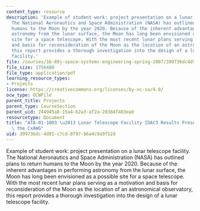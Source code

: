 ```yaml
---
content_type: resource
description: 'Example of student work: project presentation on a lunar telescope facility.
  The National Aeronautics and Space Administration (NASA) has outlined plans to return
  humans to the Moon by the year 2020. Because of the inherent advantages in performing
  astronomy from the lunar surface, the Moon has long been envisioned as a possible
  site for a space telescope. With the most recent lunar plans serving as a motivation
  and basis for reconsideration of the Moon as the location of an astronomical observatory,
  this report provides a thorough investigation into the design of a lunar telescope
  facility.'
file: /courses/16-89j-space-systems-engineering-spring-2007/399736dc4d91c7cd8f97b6a4c9a9f52d_presentation.pdf
file_size: 1756480
file_type: application/pdf
learning_resource_types:
- Projects
license: https://creativecommons.org/licenses/by-nc-sa/4.0/
ocw_type: OCWFile
parent_title: Projects
parent_type: CourseSection
parent_uid: 244945a8-15a4-b2a3-af2a-20384f403eab
resourcetype: Document
title: "ATA-01-1003 \u2013 Lunar Telescope Facility IDAC3 Results Presentation to\
  \ the CxAWG"
uid: 399736dc-4d91-c7cd-8f97-b6a4c9a9f52d
---
```

Example of student work: project presentation on a lunar telescope facility. The National Aeronautics and Space Administration (NASA) has outlined plans to return humans to the Moon by the year 2020. Because of the inherent advantages in performing astronomy from the lunar surface, the Moon has long been envisioned as a possible site for a space telescope. With the most recent lunar plans serving as a motivation and basis for reconsideration of the Moon as the location of an astronomical observatory, this report provides a thorough investigation into the design of a lunar telescope facility.